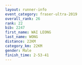 ```yaml
---
layout: runner-info 
event_category: fraser-ultra-2019 
overall_rank: 26
rank: 22
bib: 2247
first_name: WAI LEONG
last_name: WONG
distance: 22KM
category_km: 22KM
gender: Male
finish_time: 2-53-41
---
```

